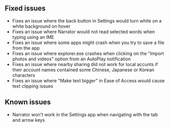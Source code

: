 ## Fixed issues
- Fixes an issue where the back button in Settings would turn white on a white background on hover
- Fixes an issue where Narrator would not read selected words when typing using an IME
- Fixes an issue where some apps might crash when you try to save a file from the app
- Fixes an issue where explorer.exe crashes when clicking on the "Import photos and videos" option from an AutoPlay notification
- Fixes an issue where nearby sharing did not work for local accunts if their account names contained some Chinese, Japanese or Korean characters
- Fixes an issue where "Make text bigger" in Ease of Access would cause text clipping issues

## Known issues
- Narrator won't work in the Settings app when navigating with the tab and arrow keys